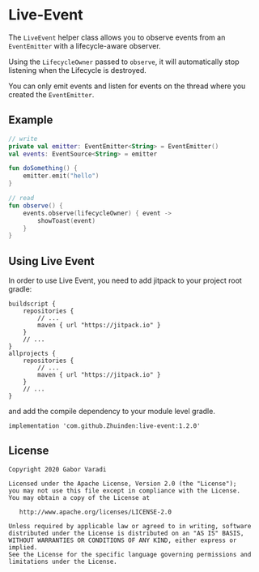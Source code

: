 # Live-Event

The `LiveEvent` helper class allows you to observe events from an `EventEmitter` with a lifecycle-aware observer.

Using the `LifecycleOwner` passed to `observe`, it will automatically stop listening when the Lifecycle is destroyed.

You can only emit events and listen for events on the thread where you created the `EventEmitter`.

## Example

``` kotlin
// write
private val emitter: EventEmitter<String> = EventEmitter()
val events: EventSource<String> = emitter

fun doSomething() {
    emitter.emit("hello")
}

// read
fun observe() {
    events.observe(lifecycleOwner) { event ->
        showToast(event)
    }
}
```


## Using Live Event

In order to use Live Event, you need to add jitpack to your project root gradle:

    buildscript {
        repositories {
            // ...
            maven { url "https://jitpack.io" }
        }
        // ...
    }
    allprojects {
        repositories {
            // ...
            maven { url "https://jitpack.io" }
        }
        // ...
    }


and add the compile dependency to your module level gradle.

    implementation 'com.github.Zhuinden:live-event:1.2.0'

## License

    Copyright 2020 Gabor Varadi

    Licensed under the Apache License, Version 2.0 (the "License");
    you may not use this file except in compliance with the License.
    You may obtain a copy of the License at

       http://www.apache.org/licenses/LICENSE-2.0

    Unless required by applicable law or agreed to in writing, software
    distributed under the License is distributed on an "AS IS" BASIS,
    WITHOUT WARRANTIES OR CONDITIONS OF ANY KIND, either express or implied.
    See the License for the specific language governing permissions and
    limitations under the License.
